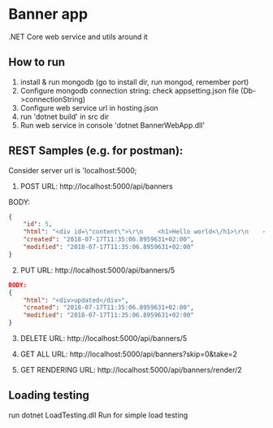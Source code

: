 # Banner app

.NET Core web service and utils around it

## How to run
1. install & run mongodb (go to install dir, run mongod, remember port)
2. Configure mongodb connection string: check appsetting.json file (Db->connectionString)
3. Configure web service url in hosting.json
4. run 'dotnet build' in src dir
5. Run web service in console 'dotnet BannerWebApp.dll'


## REST Samples (e.g. for postman):
Consider server url is 'localhost:5000;
1. POST 
URL: http://localhost:5000/api/banners

BODY:

```json
{
    "id": 5,
    "html": "<div id=\"content\">\r\n    <h1>Hello world<\/h1>\r\n    <i>Hi everybody<\/i>\r\n<\/div>\r\n<button class=\"download\">Download<\/button>\r\n\r\n\r\n<script src=\"http:\/\/code.jquery.com\/jquery-1.11.2.min.js\"><\/script>\r\n<script>\r\n    $('.download').on('click', function(){\r\n       $('<a \/>').attr({\r\n              download: 'export.html', \r\n              href: \"data:text\/html,\" + $('#content').html() \r\n       })[0].click()\r\n    });\r\n<\/script>",
    "created": "2018-07-17T11:35:06.8959631+02:00",
    "modified": "2018-07-17T11:35:06.8959631+02:00"
}
```

2. PUT
URL: http://localhost:5000/api/banners/5

``` json
BODY:
{
    "html": "<div>updated</div>",
    "created": "2018-07-17T11:35:06.8959631+02:00",
    "modified": "2018-07-17T11:35:06.8959631+02:00"
}
```

3. DELETE
URL: http://localhost:5000/api/banners/5

4. GET ALL
URL: http://localhost:5000/api/banners?skip=0&take=2

6. GET RENDERING
URL: http://localhost:5000/api/banners/render/2


## Loading testing
run dotnet LoadTesting.dll Run <postThreadsCount> <getThreadsCount> <putThreadsCount> <operationsPerSecondForEachThread> for simple load testing
